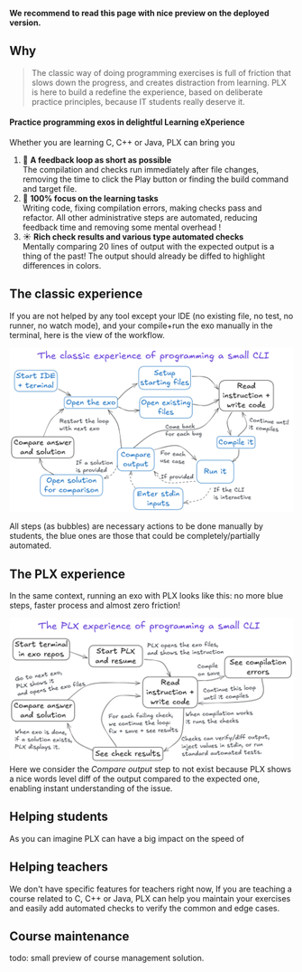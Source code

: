 <div class="oranda-hide">

**We recommend to read this page with nice preview on the deployed version.**

</div>

<!--todo: include logo here -->

## Why
> The classic way of doing programming exercises is full of friction that slows down the progress, and creates distraction from learning. PLX is here to build a redefine the experience, based on deliberate practice principles, because IT students really deserve it.

#### Practice programming exos in delightful Learning eXperience

Whether you are learning C, C++ or Java, PLX can bring you
1. 🔁 **A feedback loop as short as possible**  
The compilation and checks run immediately after file changes, removing the time to click the Play button or finding the build command and target file.
1. 💯 **100% focus on the learning tasks**  
Writing code, fixing compilation errors, making checks pass and refactor. All other administrative steps are automated, reducing feedback time and removing some mental overhead !
1. ☀️ **Rich check results and various type automated checks**  
Mentally comparing 20 lines of output with the expected output is a thing of the past! The output should already be diffed to highlight differences in colors.

## The classic experience
If you are not helped by any tool except your IDE (no existing file, no test, no runner, no watch mode), and your compile+run the exo manually in the terminal, here is the view of the workflow.

![Image of the classic experience of programming a small CLI](book/img/svg/classic-xp.opti.svg)

All steps (as bubbles) are necessary actions to be done manually by students, the blue ones are those that could be completely/partially automated. 

## The PLX experience
In the same context, running an exo with PLX looks like this: no more blue steps, faster process and almost zero friction!

![Image of the PLX experience of programming a small CLI](book/img/svg/plx-xp.opti.svg)
Here we consider the *Compare output* step to not exist because PLX shows a nice words level diff of the output compared to the expected one, enabling instant understanding of the issue.

## Helping students
As you can imagine PLX can have a big impact on the speed of 

## Helping teachers
We don't have specific features for teachers right now, 
If you are teaching a course related to C, C++ or Java, PLX can help you maintain your exercises and easily add automated checks to verify the common and edge cases.

## Course maintenance

todo: small preview of course management solution.
